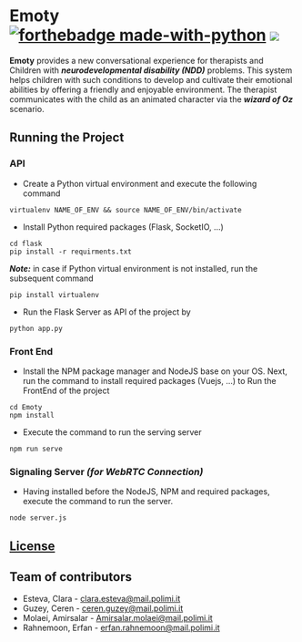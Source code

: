 # Emoty [![forthebadge made-with-python](http://ForTheBadge.com/images/badges/made-with-python.svg)](https://www.python.org/) ![](https://erguotou520.github.io/vue-version-badge/vue2.x.svg)
**Emoty** provides a new conversational experience for therapists and Children with ***neurodevelopmental disability (NDD)*** problems. This system helps children with such conditions to develop and cultivate their emotional abilities by offering a friendly and enjoyable environment. The therapist communicates with the child as an animated character via the ***wizard of Oz*** scenario.

## Running the Project


### API

- Create a Python virtual environment and execute the following command
```
virtualenv NAME_OF_ENV && source NAME_OF_ENV/bin/activate
```
- Install Python required packages (Flask, SocketIO, ...)
```
cd flask
pip install -r requirments.txt
```
***Note:*** in case if Python virtual environment is not installed, run the subsequent command
```
pip install virtualenv
```

- Run the Flask Server as API of the project by

```
python app.py
```
### Front End

- Install the NPM package manager and NodeJS base on your OS. Next, run the command to install required packages (Vuejs, ...) to Run the FrontEnd of the project
```
cd Emoty
npm install
```
- Execute the command to run the serving server
```
npm run serve
```

### Signaling Server *(for WebRTC Connection)*

- Having installed before the NodeJS, NPM and required packages, execute the command to run the server.
```
node server.js
```

## [License](LICENSE)

## Team of contributors
- Esteva, Clara - clara.esteva@mail.polimi.it
- Guzey, Ceren - ceren.guzey@mail.polimi.it
- Molaei, Amirsalar - Amirsalar.molaei@mail.polimi.it
- Rahnemoon, Erfan - erfan.rahnemoon@mail.polimi.it
